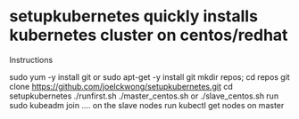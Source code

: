 # setupkubernetes quickly installs kubernetes cluster on centos/redhat
Instructions

sudo yum -y install git or sudo apt-get -y install git
mkdir repos; cd repos
git clone https://github.com/joelckwong/setupkubernetes.git
cd setupkubernetes
./runfirst.sh
./master_centos.sh or ./slave_centos.sh
run sudo kubeadm join .... on the slave nodes
run kubectl get nodes on master

